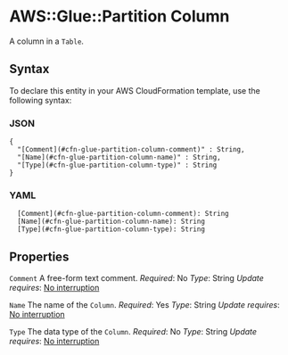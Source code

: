 # AWS::Glue::Partition Column<a name="aws-properties-glue-partition-column"></a>

A column in a `Table`\.

## Syntax<a name="aws-properties-glue-partition-column-syntax"></a>

To declare this entity in your AWS CloudFormation template, use the following syntax:

### JSON<a name="aws-properties-glue-partition-column-syntax.json"></a>

```
{
  "[Comment](#cfn-glue-partition-column-comment)" : String,
  "[Name](#cfn-glue-partition-column-name)" : String,
  "[Type](#cfn-glue-partition-column-type)" : String
}
```

### YAML<a name="aws-properties-glue-partition-column-syntax.yaml"></a>

```
  [Comment](#cfn-glue-partition-column-comment): String
  [Name](#cfn-glue-partition-column-name): String
  [Type](#cfn-glue-partition-column-type): String
```

## Properties<a name="aws-properties-glue-partition-column-properties"></a>

`Comment`  <a name="cfn-glue-partition-column-comment"></a>
A free\-form text comment\.
*Required*: No
*Type*: String
*Update requires*: [No interruption](https://docs.aws.amazon.com/AWSCloudFormation/latest/UserGuide/using-cfn-updating-stacks-update-behaviors.html#update-no-interrupt)

`Name`  <a name="cfn-glue-partition-column-name"></a>
The name of the `Column`\.
*Required*: Yes
*Type*: String
*Update requires*: [No interruption](https://docs.aws.amazon.com/AWSCloudFormation/latest/UserGuide/using-cfn-updating-stacks-update-behaviors.html#update-no-interrupt)

`Type`  <a name="cfn-glue-partition-column-type"></a>
The data type of the `Column`\.
*Required*: No
*Type*: String
*Update requires*: [No interruption](https://docs.aws.amazon.com/AWSCloudFormation/latest/UserGuide/using-cfn-updating-stacks-update-behaviors.html#update-no-interrupt)
